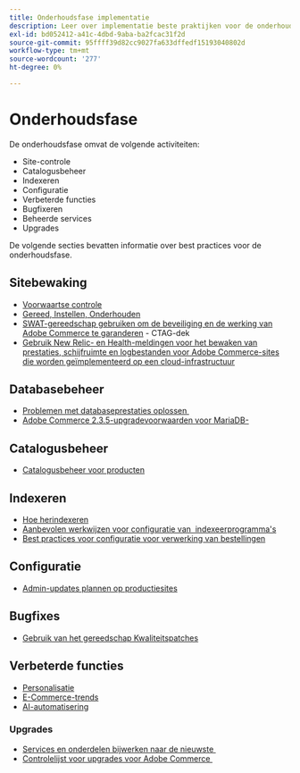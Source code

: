 ```yaml
---
title: Onderhoudsfase implementatie
description: Leer over implementatie beste praktijken voor de onderhoudsfase van projecten van Adobe Commerce.
exl-id: bd052412-a41c-4dbd-9aba-ba2fcac31f2d
source-git-commit: 95ffff39d82cc9027fa633dffedf15193040802d
workflow-type: tm+mt
source-wordcount: '277'
ht-degree: 0%

---
```


# Onderhoudsfase

De onderhoudsfase omvat de volgende activiteiten:

- Site-controle
- Catalogusbeheer
- Indexeren
- Configuratie
- Verbeterde functies
- Bugfixeren
- Beheerde services
- Upgrades

De volgende secties bevatten informatie over best practices voor de onderhoudsfase.

## Sitebewaking

- [Voorwaartse controle](frontend-performance.md)
- [Gereed, Instellen, Onderhouden](https://business.adobe.com/blog/basics/ready-set-maintain)
- [SWAT-gereedschap gebruiken om de beveiliging en de werking van Adobe Commerce te garanderen](https://experienceleague.adobe.com/docs/commerce-operations/tools/site-wide-analysis-tool/intro.html?lang=en#integrations-with-other-adobe-commerce-support-tools) - CTAG-dek
- [Gebruik New Relic- en Health-meldingen voor het bewaken van prestaties, schijfruimte en logbestanden voor Adobe Commerce-sites die worden geïmplementeerd op een cloud-infrastructuur](https://experienceleague.adobe.com/docs/commerce-cloud-service/user-guide/monitor/performance.html)

## Databasebeheer

- [Problemen met databaseprestaties oplossen &#x200B;](resolve-database-performance-issues.md)
- [Adobe Commerce 2.3.5-upgradevoorwaarden voor MariaDB-&#x200B;](commerce-235-upgrade-prerequisites-mariadb.md)

## Catalogusbeheer

<!-- Asset not yet integrated
- [Catalog Image Resizing](https://wiki.corp.adobe.com/x/oj4ykw) (wiki)
-->
- [Catalogusbeheer voor producten](https://www.gotostage.com/channel/fca90f7960be436f9b849215d9e06026/recording/2eea2782fc874047a020391000519f8b/watch?source=CHANNEL)

## Indexeren

<!-- Asset not yet integrated
- [Reindexing - the safe way](https://wiki.corp.adobe.com/x/oj4ykw)(wiki)
-->
- [Hoe herindexeren](https://developer.adobe.com/commerce/php/development/components/indexing/#how-to-reindex)
- [Aanbevolen werkwijzen voor configuratie van &#x200B; indexeerprogramma&#39;s](indexer-configuration.md)
- [Best practices voor configuratie voor verwerking van bestellingen](order-processing-configuration.md)

<!-- Asset not yet integrated from CTAG deck:
- Plan upsizing for planned traffic increases during promotions or holidays -->

## Configuratie

- [Admin-updates plannen op productiesites](scheduling-admin-updates-in-production.md)

<!-- Asset not yet integrated from CTAG deck: Planning for peak season and promotional periods (upsizing)-->

## Bugfixes

- [Gebruik van het gereedschap Kwaliteitspatches](https://experienceleague.adobe.com/docs/commerce-operations/tools/quality-patches-tool/usage.html)

## Verbeterde functies

- [Personalisatie](https://www.gotostage.com/channel/fca90f7960be436f9b849215d9e06026/recording/e218545a77de490fb5102eca07d0580a/watch?source=CHANNEL)
- [E-Commerce-trends](https://www.gotostage.com/channel/fca90f7960be436f9b849215d9e06026/recording/9a772468d7b64409a3d5dff4d67e656d/watch?source=CHANNEL)
- [AI-automatisering](https://www.gotostage.com/channel/fca90f7960be436f9b849215d9e06026/recording/27ae23699c2847be981a23ca098e548f/watch?source=CHANNEL)

### Upgrades

- [Services en onderdelen bijwerken naar de nieuwste &#x200B;](update-services.md)
- [Controlelijst voor upgrades voor Adobe Commerce &#x200B;](upgrade-checklist.md)

